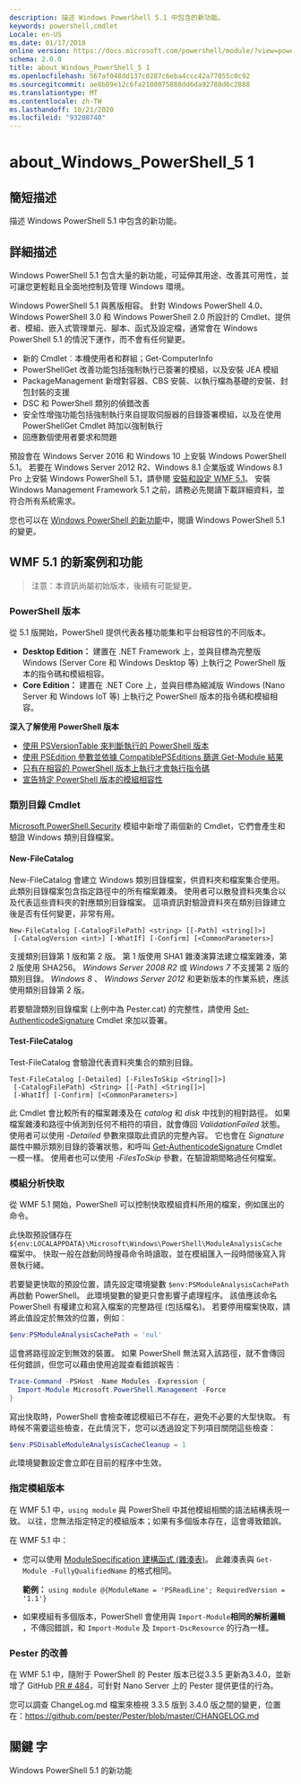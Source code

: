 ```yaml
---
description: 描述 Windows PowerShell 5.1 中包含的新功能。
keywords: powershell,cmdlet
Locale: en-US
ms.date: 01/17/2018
online version: https://docs.microsoft.com/powershell/module/?view=powershell-5.1&WT.mc_id=ps-gethelp
schema: 2.0.0
title: about_Windows_PowerShell_5 1
ms.openlocfilehash: 567af048dd137c0287c6eba4ccc42a77055c0c92
ms.sourcegitcommit: ae8b89e12c6fa2108075888dd6da92788d6c2888
ms.translationtype: MT
ms.contentlocale: zh-TW
ms.lasthandoff: 10/21/2020
ms.locfileid: "93208740"
---
```

# <a name="about_windows_powershell_51"></a>about_Windows_PowerShell_5 1

## <a name="short-description"></a>簡短描述

描述 Windows PowerShell 5.1 中包含的新功能。

## <a name="long-description"></a>詳細描述

Windows PowerShell 5.1 包含大量的新功能，可延伸其用途、改善其可用性，並可讓您更輕鬆且全面地控制及管理 Windows 環境。

Windows PowerShell 5.1 與舊版相容。 針對 Windows PowerShell 4.0、Windows PowerShell 3.0 和 Windows PowerShell 2.0 所設計的 Cmdlet、提供者、模組、嵌入式管理單元、腳本、函式及設定檔，通常會在 Windows PowerShell 5.1 的情況下運作，而不會有任何變更。

- 新的 Cmdlet︰本機使用者和群組；Get-ComputerInfo
- PowerShellGet 改善功能包括強制執行已簽署的模組，以及安裝 JEA 模組
- PackageManagement 新增對容器、CBS 安裝、以執行檔為基礎的安裝、封包封裝的支援
- DSC 和 PowerShell 類別的偵錯改善
- 安全性增強功能包括強制執行來自提取伺服器的目錄簽署模組，以及在使用 PowerShellGet Cmdlet 時加以強制執行
- 回應數個使用者要求和問題

預設會在 Windows Server 2016 和 Windows 10 上安裝 Windows PowerShell 5.1。 若要在 Windows Server 2012 R2、Windows 8.1 企業版或 Windows 8.1 Pro 上安裝 Windows PowerShell 5.1，請參閱 [安裝和設定 WMF 5.1](/powershell/scripting/wmf/setup/install-configure)。
安裝 Windows Management Framework 5.1 之前，請務必先閱讀下載詳細資料，並符合所有系統需求。

您也可以在 [Windows PowerShell 的新功能](/powershell/scripting/windows-powershell/whats-new/what-s-new-in-windows-powershell-50)中，閱讀 Windows PowerShell 5.1 的變更。

## <a name="new-scenarios-and-features-in-wmf-51"></a>WMF 5.1 的新案例和功能

> 注意：本資訊尚屬初始版本，後續有可能變更。

### <a name="powershell-editions"></a>PowerShell 版本
從 5.1 版開始，PowerShell 提供代表各種功能集和平台相容性的不同版本。

- **Desktop Edition：** 建置在 .NET Framework 上，並與目標為完整版 Windows (Server Core 和 Windows Desktop 等) 上執行之 PowerShell 版本的指令碼和模組相容。
- **Core Edition：** 建置在 .NET Core 上，並與目標為縮減版 Windows (Nano Server 和 Windows IoT 等) 上執行之 PowerShell 版本的指令碼和模組相容。

**深入了解使用 PowerShell 版本**

- [使用 PSVersionTable 來判斷執行的 PowerShell 版本](/powershell/module/microsoft.powershell.core/about/about_automatic_variables)
- [使用 PSEdition 參數並依據 CompatiblePSEditions 篩選 Get-Module 結果](/powershell/module/microsoft.powershell.core/get-module)
- [只有在相容的 PowerShell 版本上執行才會執行指令碼](/powershell/scripting/gallery/concepts/script-psedition-support)
- [宣告特定 PowerShell 版本的模組相容性](/powershell/scripting/gallery/concepts/module-psedition-support)

### <a name="catalog-cmdlets"></a>類別目錄 Cmdlet

[Microsoft.PowerShell.Security](/previous-versions/windows/powershell-scripting/hh847877(v=wps.640)) 模組中新增了兩個新的 Cmdlet，它們會產生和驗證 Windows 類別目錄檔案。

#### <a name="new-filecatalog"></a>New-FileCatalog

New-FileCatalog 會建立 Windows 類別目錄檔案，供資料夾和檔案集合使用。
此類別目錄檔案包含指定路徑中的所有檔案雜湊。 使用者可以散發資料夾集合以及代表這些資料夾的對應類別目錄檔案。 這項資訊對驗證資料夾在類別目錄建立後是否有任何變更，非常有用。

```
New-FileCatalog [-CatalogFilePath] <string> [[-Path] <string[]>]
 [-CatalogVersion <int>] [-WhatIf] [-Confirm] [<CommonParameters>]
```

支援類別目錄第 1 版和第 2 版。 第 1 版使用 SHA1 雜湊演算法建立檔案雜湊，第 2 版使用 SHA256。 *Windows Server 2008 R2* 或 *Windows 7* 不支援第 2 版的類別目錄。 *Windows 8* 、 *Windows Server 2012* 和更新版本的作業系統，應該使用類別目錄第 2 版。

若要驗證類別目錄檔案 (上例中為 Pester.cat) 的完整性，請使用 [Set-AuthenticodeSignature](/powershell/module/microsoft.powershell.security/set-authenticodesignature) Cmdlet 來加以簽署。

#### <a name="test-filecatalog"></a>Test-FileCatalog

Test-FileCatalog 會驗證代表資料夾集合的類別目錄。

```
Test-FileCatalog [-Detailed] [-FilesToSkip <String[]>]
 [-CatalogFilePath] <String> [[-Path] <String[]>]
 [-WhatIf] [-Confirm] [<CommonParameters>]
```

此 Cmdlet 會比較所有的檔案雜湊及在 *catalog* 和 *disk* 中找到的相對路徑。 如果檔案雜湊和路徑中偵測到任何不相符的項目，就會傳回 *ValidationFailed* 狀態。 使用者可以使用 *-Detailed* 參數來擷取此資訊的完整內容。 它也會在 *Signature* 屬性中顯示類別目錄的簽署狀態，和呼叫 [Get-AuthenticodeSignature](/powershell/module/microsoft.powershell.security/get-authenticodesignature) Cmdlet 一模一樣。 使用者也可以使用 *-FilesToSkip* 參數，在驗證期間略過任何檔案。

### <a name="module-analysis-cache"></a>模組分析快取

從 WMF 5.1 開始，PowerShell 可以控制快取模組資料所用的檔案，例如匯出的命令。

此快取預設儲存在 `${env:LOCALAPPDATA}\Microsoft\Windows\PowerShell\ModuleAnalysisCache` 檔案中。 快取一般在啟動同時搜尋命令時讀取，並在模組匯入一段時間後寫入背景執行緒。

若要變更快取的預設位置，請先設定環境變數 `$env:PSModuleAnalysisCachePath` 再啟動 PowerShell。 此環境變數的變更只會影響子處理程序。 該值應該命名 PowerShell 有權建立和寫入檔案的完整路徑 (包括檔名)。 若要停用檔案快取，請將此值設定於無效的位置，例如︰

```powershell
$env:PSModuleAnalysisCachePath = 'nul'
```

這會將路徑設定到無效的裝置。 如果 PowerShell 無法寫入該路徑，就不會傳回任何錯誤，但您可以藉由使用追蹤查看錯誤報告︰

```powershell
Trace-Command -PSHost -Name Modules -Expression {
  Import-Module Microsoft.PowerShell.Management -Force
}
```

寫出快取時，PowerShell 會檢查確認模組已不存在，避免不必要的大型快取。 有時候不需要這些檢查，在此情況下，您可以透過設定下列項目關閉這些檢查：

```powershell
$env:PSDisableModuleAnalysisCacheCleanup = 1
```

此環境變數設定會立即在目前的程序中生效。

### <a name="specifying-module-version"></a>指定模組版本

在 WMF 5.1 中，`using module` 與 PowerShell 中其他模組相關的語法結構表現一致。 以往，您無法指定特定的模組版本；如果有多個版本存在，這會導致錯誤。

在 WMF 5.1 中：

* 您可以使用 [ModuleSpecification 建構函式 (雜湊表)](/dotnet/api/microsoft.powershell.commands.modulespecification.-ctor)。
  此雜湊表與 `Get-Module -FullyQualifiedName` 的格式相同。

  **範例：** `using module @{ModuleName = 'PSReadLine'; RequiredVersion = '1.1'}`

* 如果模組有多個版本，PowerShell 會使用與 `Import-Module`**相同的解析邏輯** ，不傳回錯誤，和 `Import-Module` 及 `Import-DscResource` 的行為一樣。

### <a name="improvements-to-pester"></a>Pester 的改善

在 WMF 5.1 中，隨附于 PowerShell 的 Pester 版本已從3.3.5 更新為3.4.0，並新增了 GitHub [PR # 484](https://github.com/pester/Pester/pull/484)，可針對 Nano Server 上的 Pester 提供更佳的行為。

您可以調查 ChangeLog.md 檔案來檢視 3.3.5 版到 3.4.0 版之間的變更，位置在：https://github.com/pester/Pester/blob/master/CHANGELOG.md

## <a name="keywords"></a>關鍵 字

Windows PowerShell 5.1 的新功能
